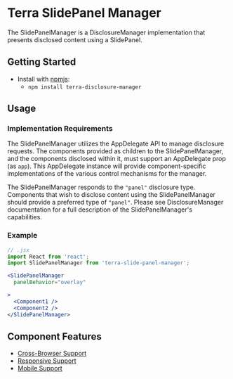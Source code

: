# Terra SlidePanel Manager

The SlidePanelManager is a DisclosureManager implementation that presents disclosed content using a SlidePanel.

## Getting Started

- Install with [npmjs](https://www.npmjs.com):
  - `npm install terra-disclosure-manager`

## Usage

### Implementation Requirements

The SlidePanelManager utilizes the AppDelegate API to manage disclosure requests. The components provided as children to the SlidePanelManager, and the components disclosed within it, must support an AppDelegate prop (as `app`). This AppDelegate instance will provide component-specific implementations of the various control mechanisms for the manager.

The SlidePanelManager responds to the `"panel"` disclosure type. Components that wish to disclose content using the SlidePanelManager should provide a preferred type of `"panel"`. Please see DisclosureManager documentation for a full description of the SlidePanelManager's capabilities.

### Example

```jsx
// .jsx
import React from 'react';
import SlidePanelManager from 'terra-slide-panel-manager';

<SlidePanelManager
  panelBehavior="overlay"

>
  <Component1 />
  <Component2 />
</SlidePanelManager>
```

## Component Features
* [Cross-Browser Support](https://github.com/cerner/terra-core/wiki/Component-Features#cross-browser-support)
* [Responsive Support](https://github.com/cerner/terra-core/wiki/Component-Features#responsive-support)
* [Mobile Support](https://github.com/cerner/terra-core/wiki/Component-Features#mobile-support)